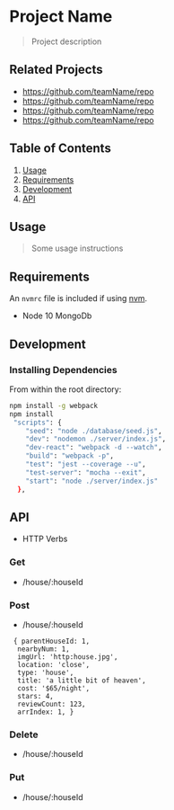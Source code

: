 # Project Name

> Project description

## Related Projects

  - https://github.com/teamName/repo
  - https://github.com/teamName/repo
  - https://github.com/teamName/repo
  - https://github.com/teamName/repo

## Table of Contents

1. [Usage](#Usage)
1. [Requirements](#requirements)
1. [Development](#development)
1. [API](#api)

## Usage

> Some usage instructions

## Requirements

An `nvmrc` file is included if using [nvm](https://github.com/creationix/nvm).

- Node 10
MongoDb

## Development

### Installing Dependencies

From within the root directory:

```sh
npm install -g webpack
npm install
 "scripts": {
    "seed": "node ./database/seed.js",
    "dev": "nodemon ./server/index.js",
    "dev-react": "webpack -d --watch",
    "build": "webpack -p",
    "test": "jest --coverage --u",
    "test-server": "mocha --exit",
    "start": "node ./server/index.js"
  },
```

## API
- HTTP Verbs

### Get
  - /house/:houseId
### Post

- /house/:houseId
```
 { parentHouseId: 1,
  nearbyNum: 1,
  imgUrl: 'http:house.jpg',
  location: 'close',
  type: 'house',
  title: 'a little bit of heaven',
  cost: '$65/night',
  stars: 4,
  reviewCount: 123,
  arrIndex: 1, }

```
### Delete

- /house/:houseId
### Put

- /house/:houseId
